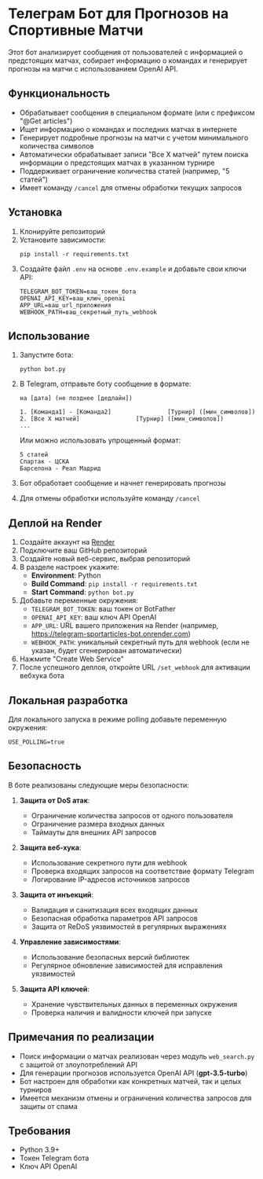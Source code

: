 # Телеграм Бот для Прогнозов на Спортивные Матчи

Этот бот анализирует сообщения от пользователей с информацией о предстоящих матчах, собирает информацию о командах и генерирует прогнозы на матчи с использованием OpenAI API.

## Функциональность

- Обрабатывает сообщения в специальном формате (или с префиксом "@Get articles")
- Ищет информацию о командах и последних матчах в интернете
- Генерирует подробные прогнозы на матчи с учетом минимального количества символов
- Автоматически обрабатывает записи "Все X матчей" путем поиска информации о предстоящих матчах в указанном турнире
- Поддерживает ограничение количества статей (например, "5 статей")
- Имеет команду `/cancel` для отмены обработки текущих запросов

## Установка

1. Клонируйте репозиторий
2. Установите зависимости:
   ```
   pip install -r requirements.txt
   ```
3. Создайте файл `.env` на основе `.env.example` и добавьте свои ключи API:
   ```
   TELEGRAM_BOT_TOKEN=ваш_токен_бота
   OPENAI_API_KEY=ваш_ключ_openai
   APP_URL=ваш_url_приложения
   WEBHOOK_PATH=ваш_секретный_путь_webhook
   ```

## Использование

1. Запустите бота:
   ```
   python bot.py
   ```
2. В Telegram, отправьте боту сообщение в формате:
   ```
   на [дата] (не позднее [дедлайн])
   
   1. [Команда1] - [Команда2]                [Турнир] ([мин_символов])
   2. [Все X матчей]                [Турнир] ([мин_символов])
   ...
   ```
   
   Или можно использовать упрощенный формат:
   ```
   5 статей
   Спартак - ЦСКА
   Барселона - Реал Мадрид
   ```

3. Бот обработает сообщение и начнет генерировать прогнозы
4. Для отмены обработки используйте команду `/cancel`

## Деплой на Render

1. Создайте аккаунт на [Render](https://render.com/)
2. Подключите ваш GitHub репозиторий
3. Создайте новый веб-сервис, выбрав репозиторий
4. В разделе настроек укажите:
   - **Environment**: Python
   - **Build Command**: `pip install -r requirements.txt`
   - **Start Command**: `python bot.py`
5. Добавьте переменные окружения:
   - `TELEGRAM_BOT_TOKEN`: ваш токен от BotFather
   - `OPENAI_API_KEY`: ваш ключ API OpenAI
   - `APP_URL`: URL вашего приложения на Render (например, https://telegram-sportarticles-bot.onrender.com)
   - `WEBHOOK_PATH`: уникальный секретный путь для webhook (если не указан, будет сгенерирован автоматически)
6. Нажмите "Create Web Service"
7. После успешного деплоя, откройте URL `/set_webhook` для активации вебхука бота

## Локальная разработка

Для локального запуска в режиме polling добавьте переменную окружения:
```
USE_POLLING=true
```

## Безопасность

В боте реализованы следующие меры безопасности:

1. **Защита от DoS атак**:
   - Ограничение количества запросов от одного пользователя
   - Ограничение размера входных данных
   - Таймауты для внешних API запросов

2. **Защита веб-хука**:
   - Использование секретного пути для webhook
   - Проверка входящих запросов на соответствие формату Telegram
   - Логирование IP-адресов источников запросов

3. **Защита от инъекций**:
   - Валидация и санитизация всех входящих данных
   - Безопасная обработка параметров API запросов
   - Защита от ReDoS уязвимостей в регулярных выражениях

4. **Управление зависимостями**:
   - Использование безопасных версий библиотек
   - Регулярное обновление зависимостей для исправления уязвимостей

5. **Защита API ключей**:
   - Хранение чувствительных данных в переменных окружения
   - Проверка наличия и валидности ключей при запуске

## Примечания по реализации

- Поиск информации о матчах реализован через модуль `web_search.py` с защитой от злоупотреблений API
- Для генерации прогнозов используется OpenAI API (**gpt-3.5-turbo**)
- Бот настроен для обработки как конкретных матчей, так и целых турниров
- Имеется механизм отмены и ограничения количества запросов для защиты от спама

## Требования
- Python 3.9+
- Токен Telegram бота
- Ключ API OpenAI 